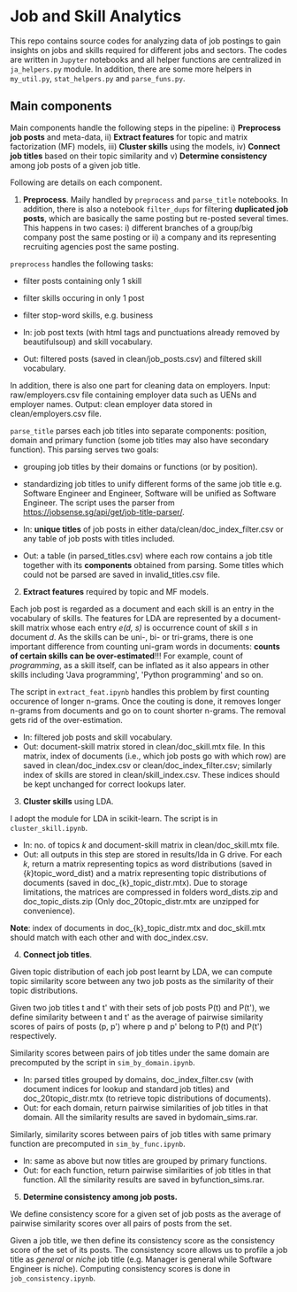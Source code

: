 # Job and Skill Analytics

This repo contains source codes for analyzing data of job postings to gain insights on jobs and skills required for different jobs and sectors. The codes are written in `Jupyter` notebooks and all helper functions are centralized in `ja_helpers.py` module. In addition, there are some more helpers in `my_util.py`, `stat_helpers.py` and `parse_funs.py`.

## Main components
Main components handle the following steps in the pipeline: i) __Preprocess job posts__ and meta-data, ii) __Extract features__ for topic and matrix factorization (MF) models, iii) __Cluster skills__ using the models, iv) __Connect job titles__ based on their topic similarity and v) __Determine consistency__ among job posts of a given job title.

Following are details on each component.

1. __Preprocess__. 
Maily handled by `preprocess` and `parse_title` notebooks. In addition, there is also a notebook `filter_dups` for filtering __duplicated job posts__, which are basically the same posting but re-posted several times. This happens in two cases: i) different branches of a group/big company post the same posting or ii) a company and its representing recruiting agencies post the same posting.

`preprocess` handles the following tasks:
  + filter posts containing only 1 skill
  + filter skills occuring in only 1 post
  + filter stop-word skills, e.g. business

+ In: job post texts (with html tags and punctuations already removed by beautifulsoup) and skill vocabulary.
+ Out: filtered posts (saved in clean/job_posts.csv) and filtered skill vocabulary.

In addition, there is also one part for cleaning data on employers. Input: raw/employers.csv file containing employer data such as UENs and employer names. Output: clean employer data stored in clean/employers.csv file.

`parse_title` parses each job titles into separate components: position, domain and primary function (some job titles may also have secondary function). This parsing serves two goals: 
  + grouping job titles by their domains or functions (or by position).
  + standardizing job titles to unify different forms of the same job title e.g. Software Engineer and Engineer, Software will be unified as Software Engineer.
The script uses the parser from https://jobsense.sg/api/get/job-title-parser/.

+ In: __unique titles__ of job posts in either data/clean/doc_index_filter.csv or any table of job posts with titles included.
+ Out: a table (in parsed_titles.csv) where each row contains a job title together with its __components__ obtained from parsing. Some titles which could not be parsed are saved in invalid_titles.csv file.

2. __Extract features__ required by topic and MF models.

Each job post is regarded as a document and each skill is an entry in the vocabulary of skills.
The features for LDA are represented by a document-skill matrix whose each entry _e(d, s)_ is occurrence count of skill _s_ in document _d_. As the skills can be uni-, bi- or tri-grams, there is one important difference from counting uni-gram words in documents: __counts of certain skills can be over-estimated__!!! For example, count of _programming_, as a skill itself, can be inflated as it also appears in other skills including 'Java programming', 'Python programming' and so on.

The script in `extract_feat.ipynb` handles this problem by first counting occurence of longer n-grams. Once the couting is done, it removes longer n-grams from documents and go on to count shorter n-grams. The removal gets rid of the over-estimation.

+ In: filtered job posts and skill vocabulary.
+ Out: document-skill matrix stored in clean/doc_skill.mtx file. In this matrix, index of documents (i.e., which job posts go with which row) are saved in clean/doc_index.csv or clean/doc_index_filter.csv; similarly index of skills are stored in clean/skill_index.csv. These indices should be kept unchanged for correct lookups later.

3. __Cluster skills__ using LDA.

I adopt the module for LDA in scikit-learn. The script is in `cluster_skill.ipynb`.
+ In: no. of topics _k_ and document-skill matrix in clean/doc_skill.mtx file.
+ Out: all outputs in this step are stored in results/lda in G drive. For each _k_, return a matrix representing topics as word distributions (saved in {_k_}topic_word_dist) and a matrix representing topic distributions of documents (saved in doc_{k}_topic_distr.mtx). Due to storage limitations, the matrices are compressed in folders word_dists.zip and doc_topic_dists.zip (Only doc_20topic_distr.mtx are unzipped for convenience).

__Note__: index of documents in doc_{k}_topic_distr.mtx and doc_skill.mtx should match with each other and with doc_index.csv.

4. __Connect job titles__.

Given topic distribution of each job post learnt by LDA, we can compute topic similarity score between any two job posts as the similarity of their topic distributions. 

Given two job titles t and t' with their sets of job posts P(t) and P(t'), we define similarity between t and t' as the average of pairwise similarity scores of pairs of posts (p, p') where p and p' belong to P(t) and P(t') respectively.

Similarity scores between pairs of job titles under the same domain are precomputed by the script in `sim_by_domain.ipynb`.
+ In: parsed titles grouped by domains, doc_index_filter.csv (with document indices for lookup and standard job titles) and doc_20topic_distr.mtx (to retrieve topic distributions of documents). 
+ Out: for each domain, return pairwise similarities of job titles in that domain. All the similarity results are saved in bydomain_sims.rar.

Similarly, similarity scores between pairs of job titles with same primary function are precomputed in `sim_by_func.ipynb`.
+ In: same as above but now titles are grouped by primary functions.
+ Out: for each function, return pairwise similarities of job titles in that function. All the similarity results are saved in byfunction_sims.rar.

5. __Determine consistency among job posts.__

We define consistency score for a given set of job posts as the average of pairwise similarity scores over all pairs of posts from the set.

Given a job title, we then define its consistency score as the consistency score of the set of its posts. The consistency score allows us to profile a job title as _general_ or _niche_ job title (e.g. Manager is general while Software Engineer is niche). Computing consistency scores is done in `job_consistency.ipynb`.

